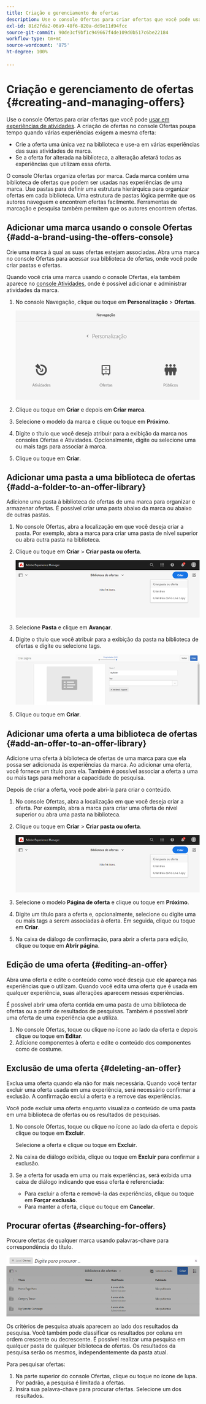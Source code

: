 ```yaml
---
title: Criação e gerenciamento de ofertas
description: Use o console Ofertas para criar ofertas que você pode usar em experiências de atividades
exl-id: 81d2fda2-06a9-48f6-820a-dd9e11d94fcc
source-git-commit: 90de3cf9bf1c949667f4de109d0b517c6be22184
workflow-type: tm+mt
source-wordcount: '875'
ht-degree: 100%

---
```


# Criação e gerenciamento de ofertas {#creating-and-managing-offers}

Use o console Ofertas para criar ofertas que você pode [usar em experiências de atividades](/help/sites-cloud/authoring/personalization/targeted-content.md). A criação de ofertas no console Ofertas poupa tempo quando várias experiências exigem a mesma oferta:

* Crie a oferta uma única vez na biblioteca e use-a em várias experiências das suas atividades de marca.
* Se a oferta for alterada na biblioteca, a alteração afetará todas as experiências que utilizam essa oferta.

O console Ofertas organiza ofertas por marca. Cada marca contém uma biblioteca de ofertas que podem ser usadas nas experiências de uma marca. Use pastas para definir uma estrutura hierárquica para organizar ofertas em cada biblioteca. Uma estrutura de pastas lógica permite que os autores naveguem e encontrem ofertas facilmente. Ferramentas de marcação e pesquisa também permitem que os autores encontrem ofertas.

## Adicionar uma marca usando o console Ofertas {#add-a-brand-using-the-offers-console}

Crie uma marca à qual as suas ofertas estejam associadas. Abra uma marca no console Ofertas para acessar sua biblioteca de ofertas, onde você pode criar pastas e ofertas.

Quando você cria uma marca usando o console Ofertas, ela também aparece no [console Atividades](/help/sites-cloud/authoring/personalization/activities.md), onde é possível adicionar e administrar atividades da marca.

1. No console Navegação, clique ou toque em **Personalização** > **Ofertas**.

   ![Navegação até o console Ofertas](/help/sites-cloud/authoring/assets/offers-navigation.png)

1. Clique ou toque em **Criar** e depois em **Criar** **marca**.
1. Selecione o modelo da marca e clique ou toque em **Próximo**.
1. Digite o título que você deseja atribuir para a exibição da marca nos consoles Ofertas e Atividades. Opcionalmente, digite ou selecione uma ou mais tags para associar à marca.
1. Clique ou toque em **Criar**.

## Adicionar uma pasta a uma biblioteca de ofertas {#add-a-folder-to-an-offer-library}

Adicione uma pasta à biblioteca de ofertas de uma marca para organizar e armazenar ofertas. É possível criar uma pasta abaixo da marca ou abaixo de outras pastas.

1. No console Ofertas, abra a localização em que você deseja criar a pasta. Por exemplo, abra a marca para criar uma pasta de nível superior ou abra outra pasta na biblioteca.
1. Clique ou toque em **Criar** > **Criar pasta ou oferta**.

   ![Criação da pasta de ofertas](/help/sites-cloud/authoring/assets/offers-create-folder.png)

1. Selecione **Pasta** e clique em **Avançar**.
1. Digite o título que você atribuir para a exibição da pasta na biblioteca de ofertas e digite ou selecione tags.

   ![Definição das propriedades da pasta](/help/sites-cloud/authoring/assets/offers-folder-properties.png)

1. Clique ou toque em **Criar**.

## Adicionar uma oferta a uma biblioteca de ofertas {#add-an-offer-to-an-offer-library}

Adicione uma oferta à biblioteca de ofertas de uma marca para que ela possa ser adicionada às experiências da marca. Ao adicionar uma oferta, você fornece um título para ela. Também é possível associar a oferta a uma ou mais tags para melhorar a capacidade de pesquisa.

Depois de criar a oferta, você pode abri-la para criar o conteúdo.

1. No console Ofertas, abra a localização em que você deseja criar a oferta. Por exemplo, abra a marca para criar uma oferta de nível superior ou abra uma pasta na biblioteca.
1. Clique ou toque em **Criar** > **Criar pasta ou oferta**.

   ![Criação da pasta de ofertas](/help/sites-cloud/authoring/assets/offers-create-folder.png)

1. Selecione o modelo **Página de oferta** e clique ou toque em **Próximo**.
1. Digite um título para a oferta e, opcionalmente, selecione ou digite uma ou mais tags a serem associadas à oferta. Em seguida, clique ou toque em **Criar**.
1. Na caixa de diálogo de confirmação, para abrir a oferta para edição, clique ou toque em **Abrir página**.

## Edição de uma oferta {#editing-an-offer}

Abra uma oferta e edite o conteúdo como você deseja que ele apareça nas experiências que o utilizam. Quando você edita uma oferta que é usada em qualquer experiência, suas alterações aparecem nessas experiências.

É possível abrir uma oferta contida em uma pasta de uma biblioteca de ofertas ou a partir de resultados de pesquisas. Também é possível abrir uma oferta de uma experiência que a utiliza.

1. No console Ofertas, toque ou clique no ícone ao lado da oferta e depois clique ou toque em **Editar**.
1. Adicione componentes à oferta e edite o conteúdo dos componentes como de costume.

## Exclusão de uma oferta {#deleting-an-offer}

Exclua uma oferta quando ela não for mais necessária. Quando você tentar excluir uma oferta usada em uma experiência, será necessário confirmar a exclusão. A confirmação exclui a oferta e a remove das experiências.

Você pode excluir uma oferta enquanto visualiza o conteúdo de uma pasta em uma biblioteca de ofertas ou os resultados de pesquisas.

1. No console Ofertas, toque ou clique no ícone ao lado da oferta e depois clique ou toque em **Excluir**.

   Selecione a oferta e clique ou toque em **Excluir**.

1. Na caixa de diálogo exibida, clique ou toque em **Excluir** para confirmar a exclusão.
1. Se a oferta for usada em uma ou mais experiências, será exibida uma caixa de diálogo indicando que essa oferta é referenciada:

   * Para excluir a oferta e removê-la das experiências, clique ou toque em **Forçar exclusão**.
   * Para manter a oferta, clique ou toque em **Cancelar**.

## Procurar ofertas {#searching-for-offers}

Procure ofertas de qualquer marca usando palavras-chave para correspondência do título.

![Procurar por uma oferta](/help/sites-cloud/authoring/assets/offers-search.png)

Os critérios de pesquisa atuais aparecem ao lado dos resultados da pesquisa. Você também pode classificar os resultados por coluna em ordem crescente ou decrescente. É possível realizar uma pesquisa em qualquer pasta de qualquer biblioteca de ofertas. Os resultados da pesquisa serão os mesmos, independentemente da pasta atual.

Para pesquisar ofertas:

1. Na parte superior do console Ofertas, clique ou toque no ícone de lupa. Por padrão, a pesquisa é limitada a ofertas.
1. Insira sua palavra-chave para procurar ofertas. Selecione um dos resultados.
